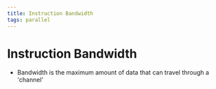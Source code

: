```yaml
---
title: Instruction Bandwidth
tags: parallel 
---
```


# Instruction Bandwidth
- Bandwidth is the maximum amount of data that can travel through a 'channel'























